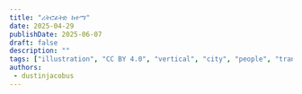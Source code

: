 ```yaml
---
title: "ሪትሮፊትድ ከተማ"
date: 2025-04-29
publishDate: 2025-06-07
draft: false
description: ""
tags: ["illustration", "CC BY 4.0", "vertical", "city", "people", "transport"]
authors:
 - dustinjacobus
---
```



